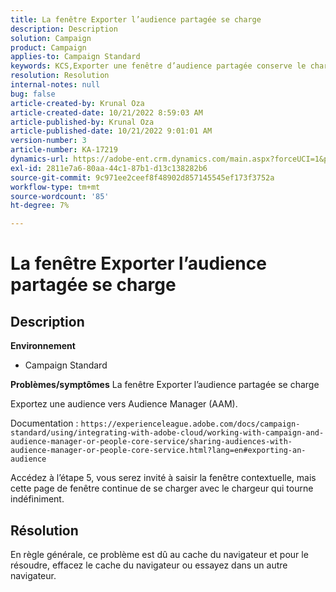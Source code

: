 ```yaml
---
title: La fenêtre Exporter l’audience partagée se charge
description: Description
solution: Campaign
product: Campaign
applies-to: Campaign Standard
keywords: KCS,Exporter une fenêtre d’audience partagée conserve le chargement
resolution: Resolution
internal-notes: null
bug: false
article-created-by: Krunal Oza
article-created-date: 10/21/2022 8:59:03 AM
article-published-by: Krunal Oza
article-published-date: 10/21/2022 9:01:01 AM
version-number: 3
article-number: KA-17219
dynamics-url: https://adobe-ent.crm.dynamics.com/main.aspx?forceUCI=1&pagetype=entityrecord&etn=knowledgearticle&id=693dd99b-1e51-ed11-bba2-0022480867fb
exl-id: 2811e7a6-80aa-44c1-87b1-d13c138282b6
source-git-commit: 9c971ee2ceef8f48902d857145545ef173f3752a
workflow-type: tm+mt
source-wordcount: '85'
ht-degree: 7%

---
```


# La fenêtre Exporter l’audience partagée se charge

## Description

<b>Environnement</b>
- Campaign Standard



<b>Problèmes/symptômes</b>
La fenêtre Exporter l’audience partagée se charge

Exportez une audience vers Audience Manager (AAM).

Documentation : `https://experienceleague.adobe.com/docs/campaign-standard/using/integrating-with-adobe-cloud/working-with-campaign-and-audience-manager-or-people-core-service/sharing-audiences-with-audience-manager-or-people-core-service.html?lang=en#exporting-an-audience`

Accédez à l’étape 5, vous serez invité à saisir la fenêtre contextuelle, mais cette page de fenêtre continue de se charger avec le chargeur qui tourne indéfiniment.


## Résolution


En règle générale, ce problème est dû au cache du navigateur et pour le résoudre, effacez le cache du navigateur ou essayez dans un autre navigateur.
